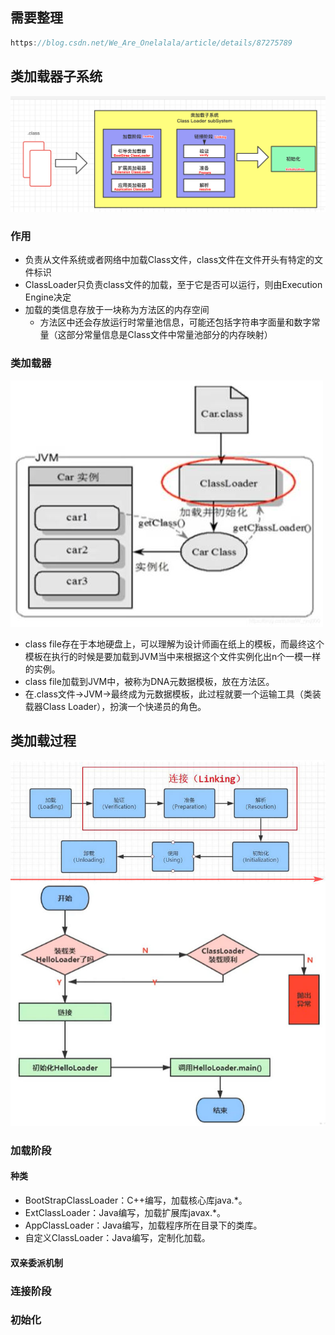 ## 需要整理

```java
https://blog.csdn.net/We_Are_Onelalala/article/details/87275789
```



## 类加载器子系统	

![img](20201206234345143.png)

### 作用

* 负责从文件系统或者网络中加载Class文件，class文件在文件开头有特定的文件标识
* ClassLoader只负责class文件的加载，至于它是否可以运行，则由Execution Engine决定
* 加载的类信息存放于一块称为方法区的内存空间
    * 方法区中还会存放运行时常量池信息，可能还包括字符串字面量和数字常量（这部分常量信息是Class文件中常量池部分的内存映射）

### 类加载器

![点击查看源网页](u=2178320079,155978174&fm=11&gp=0.jpg)

* class file存在于本地硬盘上，可以理解为设计师画在纸上的模板，而最终这个模板在执行的时候是要加载到JVM当中来根据这个文件实例化出n个一模一样的实例。
* class file加载到JVM中，被称为DNA元数据模板，放在方法区。
* 在.class文件->JVM->最终成为元数据模板，此过程就要一个运输工具（类装载器Class Loader），扮演一个快递员的角色。

## 类加载过程

![类加载](%E7%B1%BB%E5%8A%A0%E8%BD%BD.jpg)



### 加载阶段

#### 种类

- BootStrapClassLoader：C++编写，加载核心库java.*。
- ExtClassLoader：Java编写，加载扩展库javax.*。
- AppClassLoader：Java编写，加载程序所在目录下的类库。
- 自定义ClassLoader：Java编写，定制化加载。

#### 双亲委派机制

### 连接阶段

### 初始化



















